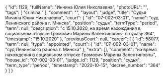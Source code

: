 {
    "id": 1129,
    "fullName": "Инчина Юлия Николаевна",
    "photoURL": "",
    "tags": [
        "criminal"
    ],
    "comment": "",
    "layout": "judge",
    "title": "Судья Инчина Юлия Николаевна",
    "court": {
        "id": "07-002-03-01",
        "name": "суд Ленинского района г. Минска",
        "position": "судья",
        "termType": "period",
        "term": null,
        "description": "c 15.10.2020, на время нахождения в социальном отпуске Громович Марины Валентиновны, по указу 364",
        "timestamp": "15.10.2020"
    },
    "previousCourt": null,
    "career": [
        {
            "id": 58077,
            "term": null,
            "type": "appointed",
            "court": {
                "id": "07-002-03-01",
                "name": "суд Ленинского района г. Минска"
            },
            "extra": [],
            "comment": "на время нахождения в социальном отпуске Громович Марины Валентиновны",
            "house_id": "07-002-03-01",
            "judge_id": 1129,
            "position": "судья",
            "term_type": "period",
            "timestamp": "2020-10-15",
            "decree_number": "364"
        }
    ]
}